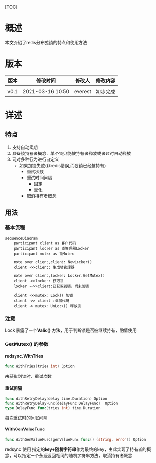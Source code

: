 [TOC]

# 概述

本文介绍了redis分布式锁的特点和使用方法

# 版本

|   版本  |   修改时间    |   修改人 |   修改内容 |
| --- | --- | --- | --- |
|   |    |  |   |
|   v0.1    |   2021-03-16 10:50  |  everest   |   初步完成|

# 详述


## 特点

1. 支持自动续期
2. 具备锁持有者概念，单个锁只能被持有者释放或者超时自动释放
2. 可对多种行为进行自定义
    * 如果加锁失败(非redis错误,而是锁已经被持有)
        * 重试次数
        * 重试时间间隔
            * 固定
            * 变化
        * 取消持有者概念

## 用法

### 基本流程

```mermaid
sequenceDiagram 
    participant client as 客户代码
    participant locker as 锁管理器Locker
    participant mutex as 锁Mutex
    
    note over client,client: NewLocker()
    client ->>client: 生成锁管理器
    
    note over client,locker: Locker.GetMutex()
    client ->>locker: 获取锁
    locker -->>client:已获取到锁，尚未加锁
    
    client ->>mutex: Lock() 加锁
    client ->> client :业务代码 
    client -> mutex: UnLock() 释放锁
```

### 注意

Lock 暴露了一个**Valid() 方法**，用于判断锁是否被继续持有，酌情使用


### GetMutex() 的参数

#### redsync.WithTries

```go
func WithTries(tries int) Option
```

未获取到锁时，重试次数

#### 重试间隔

```go
func WithRetryDelay(delay time.Duration) Option
func WithRetryDelayFunc(delayFunc DelayFunc)  Option
type DelayFunc func(tries int) time.Duration
```

每次重试时的休眠间隔


#### WithGenValueFunc

```go
func WithGenValueFunc(genValueFunc func() (string, error)) Option
```

redsync 使用 指定的**key+随机字符串**作为最终的key，由此实现了持有者的概念，可以指定一个永远返回相同的随机字符串方法，取消持有者概念